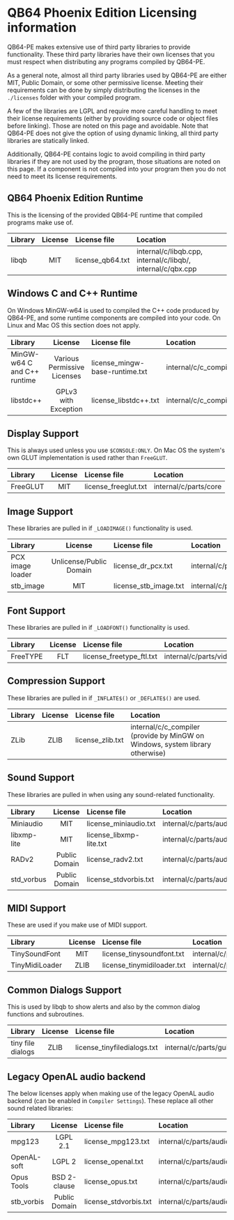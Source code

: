 QB64 Phoenix Edition Licensing information
==========================================

QB64-PE makes extensive use of third party libraries to provide
functionality. These third party libraries have their own licenses that you
must respect when distributing any programs compiled by QB64-PE.

As a general note, almost all third party libraries used by QB64-PE are either MIT,
Public Domain, or some other permissive license. Meeting their requirements can
be done by simply distributing the licenses in the `./licenses` folder with
your compiled program.

A few of the libraries are LGPL and require more careful handling to meet their
license requirements (either by providing source code or object files before
linking). Those are noted on this page and avoidable. Note that QB64-PE does
not give the option of using dynamic linking, all third party libraries are
statically linked.

Additionally, QB64-PE contains logic to avoid compiling in third party libraries
if they are not used by the program, those situations are noted on this page.
If a component is not compiled into your program then you do not need to meet
its license requirements.

## QB64 Phoenix Edition Runtime

This is the licensing of the provided QB64-PE runtime that compiled programs make use of.

| Library | License | License file | Location |
| :------ | :-----: | :----------- | :------- |
| libqb | MIT | license_qb64.txt | internal/c/libqb.cpp, internal/c/libqb/, internal/c/qbx.cpp |

## Windows C and C++ Runtime

On Windows MinGW-w64 is used to compiled the C++ code produced by QB64-PE, and some runtime components are compiled into your code. On Linux and Mac OS this section does not apply.

| Library | License | License file | Location |
| :------ | :-----: | :----------- | :------- |
| MinGW-w64 C and C++ runtime | Various Permissive Licenses | license_mingw-base-runtime.txt | internal/c/c_compiler |
| libstdc++ | GPLv3 with Exception | license_libstdc++.txt | internal/c/c_compiler |

## Display Support

This is always used unless you use `$CONSOLE:ONLY`. On Mac OS the system's own GLUT implementation is used rather than `FreeGLUT`.

| Library | License | License file | Location |
| :------ | :-----: | :----------- | :------- |
| FreeGLUT | MIT | license_freeglut.txt | internal/c/parts/core |

## Image Support

These libraries are pulled in if `_LOADIMAGE()` functionality is used.

| Library | License | License file | Location |
| :------ | :-----: | :----------- | :------- |
| PCX image loader | Unlicense/Public Domain | license_dr_pcx.txt | internal/c/parts/video/image/dr_pcx.h |
| stb_image | MIT | license_stb_image.txt | internal/c/parts/video/image/stb_image.h |

## Font Support

These libraries are pulled in if `_LOADFONT()` functionality is used.

| Library | License | License file | Location |
| :------ | :-----: | :----------- | :------- |
| FreeTYPE | FLT | license_freetype_ftl.txt | internal/c/parts/video/font/tff/ |

## Compression Support

These libraries are pulled in if `_INFLATE$()` or `_DEFLATE$()` are used.

| Library | License | License file | Location |
| :------ | :-----: | :----------- | :------- |
| ZLib | ZLIB | license_zlib.txt | internal/c/c_compiler (provide by MinGW on Windows, system library otherwise) |

## Sound Support

These libraries are pulled in when using any sound-related functionality.

| Library | License | License file | Location |
| :------ | :-----: | :----------- | :------- |
| Miniaudio | MIT | license_miniaudio.txt | internal/c/parts/audio/miniaudio.h |
| libxmp-lite  | MIT | license_libxmp-lite.txt | internal/c/parts/audio/extras/libxmp-lite/ |
| RADv2 | Public Domain | license_radv2.txt | internal/c/parts/audio/extras/radv2/ |
| std_vorbus | Public Domain | license_stdvorbis.txt | internal/c/parts/audio/extras/std_vorbis.c |

## MIDI Support

These are used if you make use of MIDI support.

| Library | License | License file | Location |
| :------ | :-----: | :----------- | :------- |
| TinySoundFont | MIT | license_tinysoundfont.txt | internal/c/parts/audio/extras/tinysoundfont/tsf.h
| TinyMidiLoader | ZLIB | license_tinymidiloader.txt | internal/c/parts/audio/extras/tinysoundfont.tml.h |

## Common Dialogs Support

This is used by libqb to show alerts and also by the common dialog functions and subroutines.

| Library | License | License file | Location |
| :------ | :-----: | :----------- | :------- |
| tiny file dialogs | ZLIB | license_tinyfiledialogs.txt | internal/c/parts/gui

## Legacy OpenAL audio backend

The below licenses apply when making use of the legacy OpenAL audio backend (can be enabled in `Compiler Settings`). These replace all other sound related libraries:

| Library | License | License file | Location |
| :------ | :-----: | :----------- | :------- |
| mpg123 | LGPL 2.1 | license_mpg123.txt | internal/c/parts/audio/decode/mp3/ |
| OpenAL-soft | LGPL 2 | license_openal.txt | internal/c/parts/audio/out/ |
| Opus Tools | BSD 2-clause | license_opus.txt | internal/c/parts/audio/conversion/ |
| stb_vorbis | Public Domain | license_stdvorbis.txt | internal/c/parts/audio/decode/ogg/ |
